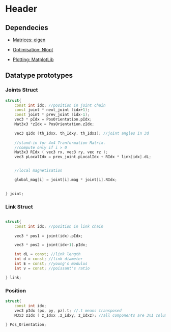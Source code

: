 # Header

## Dependecies

* [Matrices: eigen](https://eigen.tuxfamily.org/dox/index.html)

* [Optimisation: Nlopt](https://nlopt.readthedocs.io/en/latest/)

* [Plotting: MatplotLib](https://matplotlib-cpp.readthedocs.io/en/latest/)

## Datatype prototypes

### Joints Struct

```cpp
struct{
    const int idx; //position in joint chain
    const joint * next_joint (idx+1);
    const joint * prev_joint (idx-1);
    vec3 * pIdx = PosOrientation.pIdx;
    Mat3x3 *zIdx = PosOrientation.zIdx;

    vec3 qIdx (th_Idxx, th_Idxy, th_Idxz); //joint angles in 3d
    
    //stand-in for 4x4 Tranformation Matrix.
    //compute only if i > 0
    Mat3x3 RIdx ( vec3 rx, vec3 ry, vec rz );
    vec3 pLocalIdx = prev_joint.pLocalIdx + RIdx * link[idx].dL;


    //local magnetisation

    global_mag[i] = joint[i].mag * joint[i].RIdx;
    

} joint;

```

### Link Struct

```cpp

struct{
    const int idx; //position in link chain
    
    vec3 * pos1 = joint(idx).pIdx;

    vec3 * pos2 = joint(idx+1).pIdx;

    int dL = const; //link length
    int d = const; //link diameter
    int E = const; //young's modulus
    int v = const; //poissant's ratio

} link;

```

### Position

```cpp
struct{
    const int idx;
    vec3 pIdx (px, py, pz).t; //.t means transposed
    M3x3 zIdx ( z_Idxx ,z_Idxy, z_Idxz); //all components are 3x1 column vectors

} Pos_Orientation;


```
